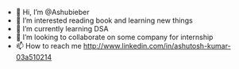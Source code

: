 - 👋 Hi, I’m @Ashubieber
- 👀 I’m interested reading book and learning new things
- 🌱 I’m currently learning DSA
- 💞️ I’m looking to collaborate on some company for internship
- 📫 How to reach me http://www.linkedin.com/in/ashutosh-kumar-03a510214

<!---
Ashubieber/Ashubieber is a ✨ special ✨ repository because its `README.md` (this file) appears on your GitHub profile.
You can click the Preview link to take a look at your changes.
--->
